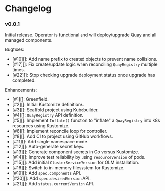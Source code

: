 # Changelog

### v0.0.1

Initial release. Operator is functional and will deploy/upgrade Quay and all managed components.

Bugfixes:
* [#10][]: Add name prefix to created objects to prevent name collisions. 
* [#17][]: Fix create/update logic when reconciling `QuayRegistry` multiple times.
* [#22][]: Stop checking upgrade deployment status once upgrade has completed.

Enhancements:
* [#1][]: Greenfield.
* [#2][]: Initial Kustomize definitions.
* [#3][]: Scaffold project using Kubebuilder.
* [#4][]: `QuayRegistry` API definition.
* [#5][]: Implement `Inflate()` function to "inflate" a `QuayRegistry` into k8s resources using Kustomize.
* [#6][]: Implement reconcile loop for controller.
* [#8][]: Add CI to project using GitHub workflows.
* [#11][]: Add single namespace mode.
* [#12][]: Auto-generate secret keys.
* [#13][]: Generate component secrets in Go versus Kustomize.
* [#14][]: Improve test reliability by using `resourceVersion` of pods.
* [#15][]: Add initial `ClusterServiceVersion` for OLM installation.
* [#16][]: Switch to in-memory filesystem for Kustomize.
* [#19][]: Add `spec.components` API.
* [#20][]: Add `spec.desiredVersion` API.
* [#21][]: Add `status.currentVersion` API.
